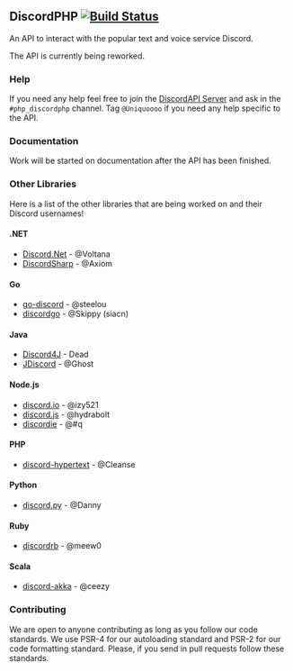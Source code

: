 ## DiscordPHP [![Build Status](https://travis-ci.org/teamreflex/DiscordPHP.svg?branch=master)](https://travis-ci.org/teamreflex/DiscordPHP)

An API to interact with the popular text and voice service Discord.

The API is currently being reworked.

### Help

If you need any help feel free to join the [DiscordAPI Server](https://discord.gg/0SBTUU1wZTY56U7l) and ask in the `#php_discordphp` channel. Tag `@Uniquoooo` if you need any help specific to the API.

### Documentation

Work will be started on documentation after the API has been finished. 

### Other Libraries

Here is a list of the other libraries that are being worked on and their Discord usernames!

#### .NET

- [Discord.Net](https://github.com/RogueException/Discord.Net) - @Voltana
- [DiscordSharp](https://github.com/Luigifan/DiscordSharp) - @Axiom

#### Go

- [go-discord](https://github.com/gdraynz/go-discord) - @steelou
- [discordgo](https://github.com/bwmarrin/discordgo) - @Skippy (siacn)

#### Java

- [Discord4J](https://github.com/nerd/Discord4J) - Dead
- [JDiscord](https://github.com/NotGGhost/jDiscord) - @Ghost

#### Node.js

- [discord.io](https://github.com/izy521/discord.io) - @izy521
- [discord.js](https://github.com/discord-js/discord.js) - @hydrabolt
- [discordie](https://github.com/qeled/discordie) - @#q

#### PHP

- [discord-hypertext](https://github.com/Cleanse/discord-php) - @Cleanse

#### Python

- [discord.py](https://github.com/Rapptz/discord.py) - @Danny

#### Ruby

- [discordrb](https://github.com/meew0/discordrb) - @meew0

#### Scala

- [discord-akka](https://github.com/eaceaser/discord-akka) - @ceezy

### Contributing

We are open to anyone contributing as long as you follow our code standards. We use PSR-4 for our autoloading standard and PSR-2 for our code formatting standard. Please, if you send in pull requests follow these standards.